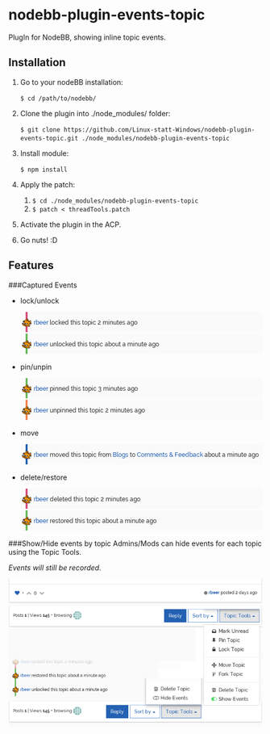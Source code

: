 ﻿# nodebb-plugin-events-topic
PlugIn for NodeBB, showing inline topic events.



## Installation
1. Go to your nodeBB installation:

    `$ cd /path/to/nodebb/`

2. Clone the plugin into ./node_modules/ folder:

    `$ git clone https://github.com/Linux-statt-Windows/nodebb-plugin-events-topic.git ./node_modules/nodebb-plugin-events-topic`
2. Install module:

    `$ npm install`
3. Apply the patch:
   1. `$ cd ./node_modules/nodebb-plugin-events-topic`
   2. `$ patch < threadTools.patch` 
4. Activate the plugin in the ACP.
5. Go nuts! :D

## Features
###Captured Events
* lock/unlock

    ![](assets/locked.png?raw=true)
    ![](assets/unlocked.png?raw=true)
* pin/unpin

    ![](assets/pinned.png?raw=true)
    ![](assets/unpinned.png?raw=true)
* move

    ![](assets/moved.png?raw=true)
* delete/restore

    ![](assets/deleted.png?raw=true)
    ![](assets/restored.png?raw=true)

###Show/Hide events by topic
Admins/Mods can hide events for each topic using the Topic Tools.

*Events will still be recorded.*

![](assets/topictools.png?raw=true)

